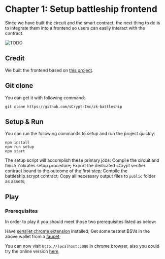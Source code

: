 # Chapter 1: Setup battleship frontend

Since we have built the circuit and the smart contract, the next thing to do is to integrate them into a frontend so users can easily interact with the contract.

![TODO]()


## Credit
We built the frontend based on [this project](https://github.com/diemkay/battleship).

## Git clone

You can get it with following command:

```
git clone https://github.com/sCrypt-Inc/zk-battleship
```

## Setup & Run

You can run the following commands to setup and run the project quickly:

```
npm install
npm run setup
npm start
```

The setup script will accomplish these primary jobs:
Compile the circuit and finish Zokrates setup procedure;
Export the dedicated sCrypt verifier contract bound to the outcome of the first step;
Compile the battleship.scrypt contract;
Copy all necessary output files to `public` folder as assets;

## Play

### Prerequisites

In order to play it you should meet those two prerequisites listed as below:

Have [sensilet chrome extension](https://chrome.google.com/webstore/detail/sensilet/aadkcfdlmiddiiibdnhfbpbmfcaoknkm) installed;
Get some testnet BSVs in the above wallet from a [faucet](https://scrypt.io/#faucet);

You can now visit `http://localhost:3000` in chrome browser, also you could try the online version [here](https://scrypt.io/battleship).